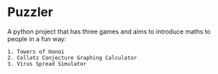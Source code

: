 # Puzzler

A python project that has three games and aims to introduce maths to people in a fun way:

    1. Towers of Hanoi
    2. Collatz Conjecture Graphing Calculator
    3. Virus Spread Simulator
